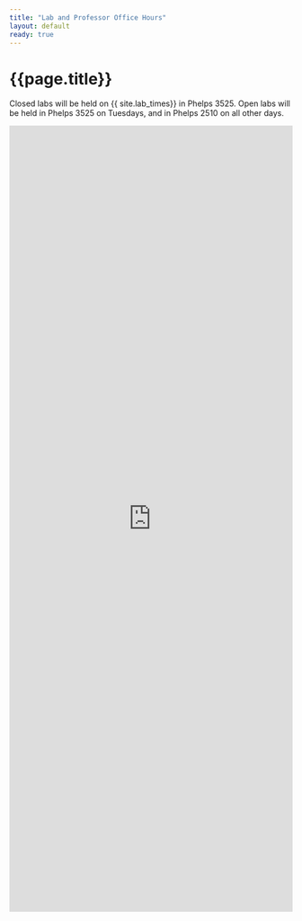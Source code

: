 ```yaml
---
title: "Lab and Professor Office Hours"
layout: default
ready: true
---
```


# {{page.title}}

<style>
iframe { width: 100%; height: 1400px; overflow: scroll; }  
</style>

  

Closed labs will be held on {{ site.lab_times}} in Phelps 3525.
Open labs will be held in Phelps 3525 on Tuesdays, and in Phelps 2510 on all other days.

<iframe src="https://calendar.google.com/calendar/embed?mode=AGENDA&amp;height=600&amp;wkst=1&amp;bgcolor=%23FFFFFF&amp;src=ucsb.edu_760irs3sq39ukkker6l89gaf4g%40group.calendar.google.com&amp;color=%2323164E&amp;ctz=America%2FLos_Angeles" style="border-width:0" width="800" height="600" frameborder="0" scrolling="no"></iframe>